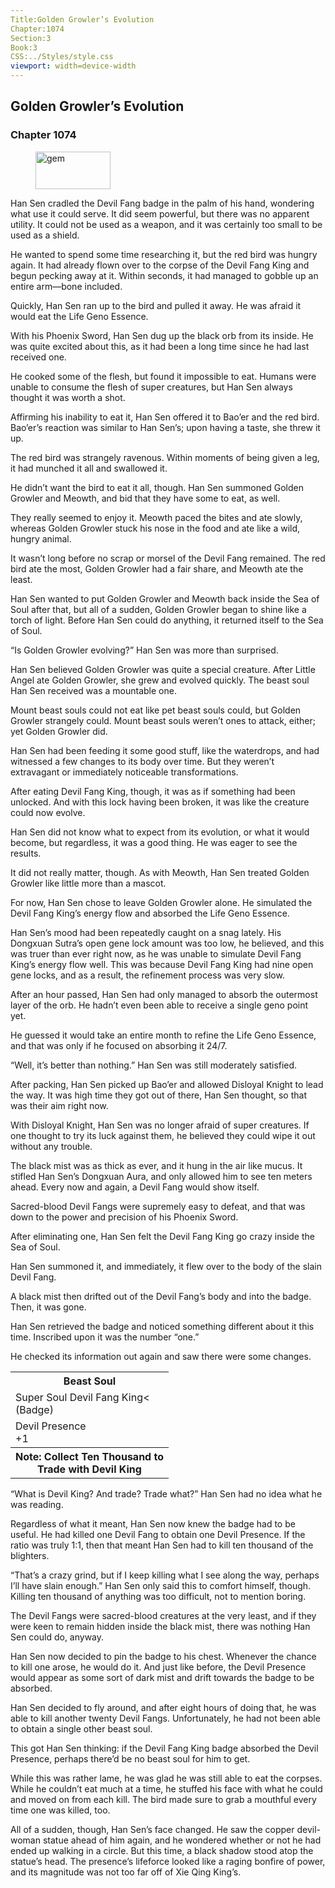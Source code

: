 ```yaml
---
Title:Golden Growler’s Evolution
Chapter:1074
Section:3
Book:3
CSS:../Styles/style.css
viewport: width=device-width
---
```


## Golden Growler’s Evolution
### Chapter 1074

<figure>
	<img src="../Images/gem.gif" alt="gem" id="gem" width="120" height="60" />
</figure>



Han Sen cradled the Devil Fang badge in the palm of his hand, wondering what use it could serve. It did seem powerful, but there was no apparent utility. It could not be used as a weapon, and it was certainly too small to be used as a shield.

He wanted to spend some time researching it, but the red bird was hungry again. It had already flown over to the corpse of the Devil Fang King and begun pecking away at it. Within seconds, it had managed to gobble up an entire arm—bone included.

Quickly, Han Sen ran up to the bird and pulled it away. He was afraid it would eat the Life Geno Essence.

With his Phoenix Sword, Han Sen dug up the black orb from its inside. He was quite excited about this, as it had been a long time since he had last received one.

He cooked some of the flesh, but found it impossible to eat. Humans were unable to consume the flesh of super creatures, but Han Sen always thought it was worth a shot.

Affirming his inability to eat it, Han Sen offered it to Bao’er and the red bird. Bao’er’s reaction was similar to Han Sen’s; upon having a taste, she threw it up.

The red bird was strangely ravenous. Within moments of being given a leg, it had munched it all and swallowed it.

He didn’t want the bird to eat it all, though. Han Sen summoned Golden Growler and Meowth, and bid that they have some to eat, as well.

They really seemed to enjoy it. Meowth paced the bites and ate slowly, whereas Golden Growler stuck his nose in the food and ate like a wild, hungry animal.

It wasn’t long before no scrap or morsel of the Devil Fang remained. The red bird ate the most, Golden Growler had a fair share, and Meowth ate the least.

Han Sen wanted to put Golden Growler and Meowth back inside the Sea of Soul after that, but all of a sudden, Golden Growler began to shine like a torch of light. Before Han Sen could do anything, it returned itself to the Sea of Soul.

“Is Golden Growler evolving?” Han Sen was more than surprised.

Han Sen believed Golden Growler was quite a special creature. After Little Angel ate Golden Growler, she grew and evolved quickly. The beast soul Han Sen received was a mountable one.

Mount beast souls could not eat like pet beast souls could, but Golden Growler strangely could. Mount beast souls weren’t ones to attack, either; yet Golden Growler did.

Han Sen had been feeding it some good stuff, like the waterdrops, and had witnessed a few changes to its body over time. But they weren’t extravagant or immediately noticeable transformations.

After eating Devil Fang King, though, it was as if something had been unlocked. And with this lock having been broken, it was like the creature could now evolve.

Han Sen did not know what to expect from its evolution, or what it would become, but regardless, it was a good thing. He was eager to see the results.

It did not really matter, though. As with Meowth, Han Sen treated Golden Growler like little more than a mascot.

For now, Han Sen chose to leave Golden Growler alone. He simulated the Devil Fang King’s energy flow and absorbed the Life Geno Essence.

Han Sen’s mood had been repeatedly caught on a snag lately. His Dongxuan Sutra’s open gene lock amount was too low, he believed, and this was truer than ever right now, as he was unable to simulate Devil Fang King’s energy flow well. This was because Devil Fang King had nine open gene locks, and as a result, the refinement process was very slow.

After an hour passed, Han Sen had only managed to absorb the outermost layer of the orb. He hadn’t even been able to receive a single geno point yet.

He guessed it would take an entire month to refine the Life Geno Essence, and that was only if he focused on absorbing it 24/7.

“Well, it’s better than nothing.” Han Sen was still moderately satisfied.

After packing, Han Sen picked up Bao’er and allowed Disloyal Knight to lead the way. It was high time they got out of there, Han Sen thought, so that was their aim right now.

With Disloyal Knight, Han Sen was no longer afraid of super creatures. If one thought to try its luck against them, he believed they could wipe it out without any trouble.

The black mist was as thick as ever, and it hung in the air like mucus. It stifled Han Sen’s Dongxuan Aura, and only allowed him to see ten meters ahead. Every now and again, a Devil Fang would show itself.

Sacred-blood Devil Fangs were supremely easy to defeat, and that was down to the power and precision of his Phoenix Sword.

After eliminating one, Han Sen felt the Devil Fang King go crazy inside the Sea of Soul.

Han Sen summoned it, and immediately, it flew over to the body of the slain Devil Fang.

A black mist then drifted out of the Devil Fang’s body and into the badge. Then, it was gone.

Han Sen retrieved the badge and noticed something different about it this time. Inscribed upon it was the number “one.”

He checked its information out again and saw there were some changes.

<div class="tables">
	<table class="beast">
		<tr>
			<th>Beast Soul</th>
		</tr><tr>
			<td>Super Soul Devil Fang King<<br>
				<span class="type">(Badge)</span>
			</td>
		</tr><tr>
			<td>Devil Presence<br>
				<span class="type">+1</span>
			</td>
		</tr><tr>
			<th class="note">Note: Collect Ten Thousand to <br>Trade with Devil King</th>
		</tr>
	</table>
	<!--Super Beast Soul Devil Fang King: Badge Type. Devil Presence +1. Collect ten thousand to trade with Devil King.-->
</div>

“What is Devil King? And trade? Trade what?” Han Sen had no idea what he was reading.

Regardless of what it meant, Han Sen now knew the badge had to be useful. He had killed one Devil Fang to obtain one Devil Presence. If the ratio was truly 1:1, then that meant Han Sen had to kill ten thousand of the blighters.

“That’s a crazy grind, but if I keep killing what I see along the way, perhaps I’ll have slain enough.” Han Sen only said this to comfort himself, though. Killing ten thousand of anything was too difficult, not to mention boring.

The Devil Fangs were sacred-blood creatures at the very least, and if they were keen to remain hidden inside the black mist, there was nothing Han Sen could do, anyway.

Han Sen now decided to pin the badge to his chest. Whenever the chance to kill one arose, he would do it. And just like before, the Devil Presence would appear as some sort of dark mist and drift towards the badge to be absorbed.

Han Sen decided to fly around, and after eight hours of doing that, he was able to kill another twenty Devil Fangs. Unfortunately, he had not been able to obtain a single other beast soul.

This got Han Sen thinking: if the Devil Fang King badge absorbed the Devil Presence, perhaps there’d be no beast soul for him to get.

While this was rather lame, he was glad he was still able to eat the corpses. While he couldn’t eat much at a time, he stuffed his face with what he could and moved on from each kill. The bird made sure to grab a mouthful every time one was killed, too.

All of a sudden, though, Han Sen’s face changed. He saw the copper devil-woman statue ahead of him again, and he wondered whether or not he had ended up walking in a circle. But this time, a black shadow stood atop the statue’s head. The presence’s lifeforce looked like a raging bonfire of power, and its magnitude was not too far off of Xie Qing King’s.